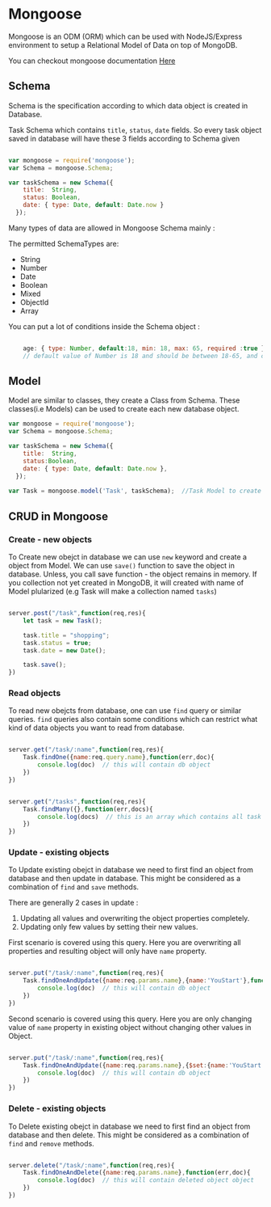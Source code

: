 # Mongoose

Mongoose is an ODM (ORM) which can be used with NodeJS/Express environment to setup a Relational Model of Data on top of MongoDB.

You can checkout mongoose documentation [Here](https://mongoosejs.com/)



## Schema

Schema is the specification according to which data object is created in Database.

Task Schema which contains `title`, `status`, `date` fields. So every task object saved in database will have these 3 fields according to Schema given


```js

var mongoose = require('mongoose');
var Schema = mongoose.Schema;

var taskSchema = new Schema({
    title:  String,
    status: Boolean,
    date: { type: Date, default: Date.now }    
  });
```

Many types of data are allowed in Mongoose Schema mainly :

The permitted SchemaTypes are:

* String
* Number
* Date
* Boolean
* Mixed
* ObjectId
* Array

You can put a lot of conditions inside the Schema object :

```js

    age: { type: Number, default:18, min: 18, max: 65, required :true }
    // default value of Number is 18 and should be between 18-65, and can't be null or empty

```

## Model

Model are similar to classes, they create a Class from Schema. These classes(i.e Models) can be used to create each new database object.


```js
var mongoose = require('mongoose');
var Schema = mongoose.Schema;

var taskSchema = new Schema({
    title:  String,
    status:Boolean,
    date: { type: Date, default: Date.now },    
  });
  
var Task = mongoose.model('Task', taskSchema);  //Task Model to create new database objects for `tasks` Collection


```

## CRUD in Mongoose

### Create - new objects

To Create new obejct in database we can use `new` keyword and create a object from Model. We can use `save()` function to save the object in database. Unless, you call save function - the object remains in memory. If you collection not yet created in MongoDB, it will created with name of Model plularized (e.g Task will make a collection named `tasks`)


```js

server.post("/task",function(req,res){
    let task = new Task();

    task.title = "shopping";
    task.status = true;
    task.date = new Date();

    task.save();
})

```


### Read objects

To read new obejcts from database, one can use `find` query or similar queries. `find` queries also contain some conditions which can restrict what kind of data objects you want to read from database.


```js

server.get("/task/:name",function(req,res){
    Task.findOne({name:req.query.name},function(err,doc){
        console.log(doc)  // this will contain db object
    })
})


server.get("/tasks",function(req,res){
    Task.findMany({},function(err,docs){
        console.log(docs)  // this is an array which contains all task objects
    })
})


```



### Update - existing objects

To Update existing obejct in database we need to first find an object from database and then update in database. This might be considered as a combination of `find` and `save` methods.


There are generally 2 cases in update :

1. Updating all values and overwriting the object properties completely.
2. Updating only few values by setting their new values.


First scenario is covered using this query. Here you are overwriting all properties and resulting object will only have `name` property.

```js

server.put("/task/:name",function(req,res){
    Task.findOneAndUpdate({name:req.params.name},{name:'YouStart'},function(err,doc){
        console.log(doc)  // this will contain db object
    })
})

```

Second scenario is covered using this query. Here you are only changing value of `name` property in existing object without changing other values in Object.

```js

server.put("/task/:name",function(req,res){
    Task.findOneAndUpdate({name:req.params.name},{$set:{name:'YouStart'}},function(err,doc){
        console.log(doc)  // this will contain db object
    })
})

```

### Delete - existing objects

To Delete existing obejct in database we need to first find an object from database and then delete. This might be considered as a combination of `find` and `remove` methods.


```js

server.delete("/task/:name",function(req,res){
    Task.findOneAndDelete({name:req.params.name},function(err,doc){
        console.log(doc)  // this will contain deleted object object
    })
})

```